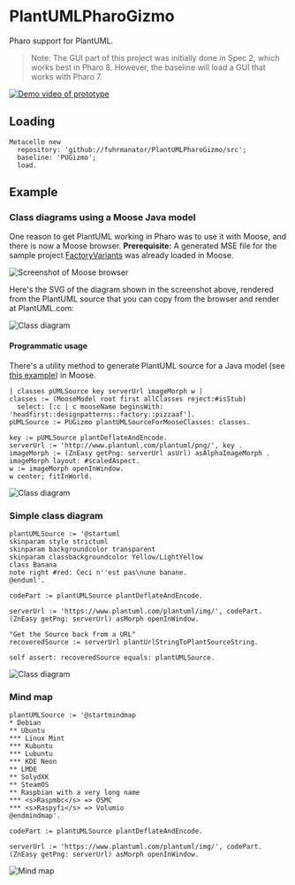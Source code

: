 # PlantUMLPharoGizmo
Pharo support for PlantUML.

> Note: The GUI part of this project was initially done in Spec 2, which works best in Pharo 8. However, the baseline will load a GUI that works with Pharo 7. 

[![Demo video of prototype](http://img.youtube.com/vi/fHCcYSa6VhU/0.jpg?1)](https://www.youtube.com/watch?v=fHCcYSa6VhU "Demo of PlantUML Gizmo prototype in Pharo with Spec GUI")

## Loading

```Smalltalk
Metacello new
  repository: 'github://fuhrmanator/PlantUMLPharoGizmo/src';
  baseline: 'PUGizmo';
  load.
```

## Example

### Class diagrams using a Moose Java model

One reason to get PlantUML working in Pharo was to use it with Moose, and there is now a Moose browser. **Prerequisite:** A generated MSE file for the sample project [FactoryVariants](https://github.com/fuhrmanator/FactoryVariants) was already loaded in Moose.

![Screenshot of Moose browser](https://user-images.githubusercontent.com/7606540/60876935-217c2680-a23d-11e9-8a3d-5f17149ed15a.png) 

Here's the SVG of the diagram shown in the screenshot above, rendered from the PlantUML source that you can copy from the browser and render at PlantUML.com:

![Class diagram](https://www.plantuml.com/plantuml/svg/pLPDQyCm3BtxLvZkiXrIsDMKKkWex38A6RkhYPgAndQGrR5sst-VqzAlTAS4skQGM8hpthFr53mA0YmhMwg0eXrO31Lac6853E9P6wCMbAD6MybQMxGpvA121YNgPrNYNBHupLGiHEV4c0bvfyAIN8rWzGooPS5-vVAnBoEUCBX8mUZaP5RaN4A1pSaFa-sbiX92qBq5GZud3c9CZe6A-B48iWl6p26BQjV6LBJPG4oC5uW1ftNKKz_g97nyKh-j44kmHxnzq1PjYbM5x1qT8CyphN7tSE9JON951CfM4kypM69y35uT2K596-HXZ0kKjrZsEAguhdezclclJlnfpE5sJOSeuddEaRilxXs3l31zRWaia6kBbfAjofqd9hjtDU9bjjv1Hf1kzld0eg2Z8K_2BMAB8kl1Jv9qw8ehKHxRvZg4pSww3kjPURlQK2U9RzzsdTdx_M5xMscZUuF1hc72SDZJjz1pyDmzg6aOigEanZ-mXPoZLMujvR_jlOE2dVRofPuHkhm-CFq1)

#### Programmatic usage

There's a utility method to generate PlantUML source for a Java model (see [this example](https://fuhrmanator.github.io/2019/07/29/AnalyzingJavaWithMoose.html)) in Moose. 

```Smalltalk
| classes pUMLSource key serverUrl imageMorph w |
classes := (MooseModel root first allClasses reject:#isStub) 
  select: [:c | c mooseName beginsWith: 'headfirst::designpatterns::factory::pizzaaf'].
pUMLSource := PUGizmo plantUMLSourceForMooseClasses: classes.

key := pUMLSource plantDeflateAndEncode.
serverUrl := 'http://www.plantuml.com/plantuml/png/', key .
imageMorph := (ZnEasy getPng: serverUrl asUrl) asAlphaImageMorph .
imageMorph layout: #scaledAspect.
w := imageMorph openInWindow.
w center; fitInWorld.
```

![Class diagram](https://www.plantuml.com/plantuml/svg/pLTDJ-Cm4BtdLrZz1rnzGfHbjGUW8jLAUvnrfhQ5lpHs4FJNh-iKk73fP2LpIvJCpFFulJVsTIv0PVPko5X408yvWS8H4n2KI4BAmTW91VfKteH7_nSf3rc1Gt4rE3mKKQ8WgqqHaoLKnSOms52G3ZMHs1Y4wM0f5oadp5Q71AL-35dA-aCjyIPbiiSZm47AtwYrnRmPb8ESBmpUkTdlew-mHvWLReJroQ77KBAuA54BPwzXQn0pyfPmHvZDre7FVFGjd5NzXzR9GIZyskVzOrM_1xAXikw_R1u7m09-TthT27mj6AOBQxTOLks5DEjhSqcxmvIGOh0ytZwTMWSXdhdFvswBPq4OKsMFCkkvozPzaorJzl68ePlkjyOgqB4nQApVS0q5Mm8MZ8S_lH6CpYgSFhN0tekF53mddBEX67qV7tvwxq2VydjZmvRcN6xZh5V8kOMp4DmuKC-FphxW2ZMkQS5Fe4h4VawsT9v7tLWV29s3ZgDW6QEyq7VXzXl5o_bdjP7_2ffmihNnTyj_AzpiotmyX7L8zJbXjSWzLb-XgcnUVyyJwdkszZ7KcrStprRFVKrx1rJlhX1wsyvoUk6Vmx_crt1TfNAwfVy3)

### Simple class diagram

```smalltalk
plantUMLSource := '@startuml
skinparam style strictuml
skinparam backgroundcolor transparent
skinparam classbackgroundcolor Yellow/LightYellow
class Banana
note right #red: Ceci n''est pas\nune banane. 
@enduml'.

codePart := plantUMLSource plantDeflateAndEncode.

serverUrl := 'https://www.plantuml.com/plantuml/img/', codePart.
(ZnEasy getPng: serverUrl) asMorph openInWindow.

"Get the Source back from a URL"
recoveredSource := serverUrl plantUrlStringToPlantSourceString.

self assert: recoveredSource equals: plantUMLSource.
```

![Class diagram](https://www.plantuml.com/plantuml/svg/NOv12i9034LFC7S8kEXEzwwARhs0u2REX3eqpPGaWtXxeswaVFW4teEVqHpL-yB9vYehAYvW_cAArfetv8vvdhHrARbnKt15iK0a_cTbHhEjUYNczZnSwlJmtvs-7fnG8acQ4-Y7mawf7E5CkO8CP0uhsaswKEo7Itj88qc9rzu0)

### Mind map

```smalltalk
plantUMLSource := '@startmindmap
* Debian
** Ubuntu
*** Linux Mint
*** Kubuntu
*** Lubuntu
*** KDE Neon
** LMDE
** SolydXK
** SteamOS
** Raspbian with a very long name
*** <s>Raspmbc</s> => OSMC
*** <s>Raspyfi</s> => Volumio
@endmindmap'.

codePart := plantUMLSource plantDeflateAndEncode.

serverUrl := 'https://www.plantuml.com/plantuml/img/', codePart.
(ZnEasy getPng: serverUrl) asMorph openInWindow.
```

![Mind map](https://www.plantuml.com/plantuml/svg/JOzD3e8m44PFq3lCkXilW8H4M06II3Hk1waw2PqIsggzlRJ6XDMyoPkVV8Lrk3XDF6gSXOHI3OGif8JpuDdvbIGqnFu3BR5BRUqtQiDrMS5HcRJTj6KLQs-cC5xhX4wXxlg89xHp_0DlSaz0UAabm6Ju0OnQfMEPpUEK7cxPpkQmpw7hsyDMXJlzrSLCNfCHXLfp_B9y0G00)
